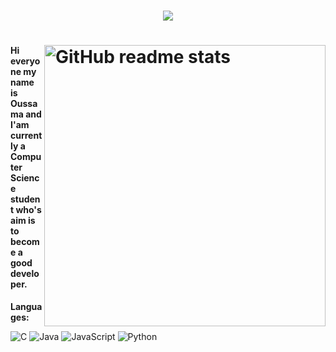 <h1 align="center"><img src="https://readme-typing-svg.herokuapp.com?font=Jetbrains+Mono&color=%2336BCF7&size=30&vCenter=true&width=555&height=54&lines=Welcome+to+my+Github+profile."></img><h1>
<img src="https://github-readme-stats.vercel.app/api?username=NinjaCoder90&theme=dark&show_icons=true" alt="GitHub readme stats" width=450px align="right"/>

#### Hi everyone my name is Oussama and I'am currently a Computer Science student who's aim is to become a good developer.

**Languages:**  
 
![C](https://img.shields.io/badge/c-%2300599C.svg?style=for-the-badge&logo=c&logoColor=white)
![Java](https://img.shields.io/badge/java-%23ED8B00.svg?style=for-the-badge&logo=java&logoColor=white)
![JavaScript](https://img.shields.io/badge/javascript-%23323330.svg?style=for-the-badge&logo=javascript&logoColor=%23F7DF1E)
![Python](https://img.shields.io/badge/python-3670A0?style=for-the-badge&logo=python&logoColor=ffdd54)


  
<!--de><img height="20" src="https://github.com/NinjaCoder90/NinjaCoder90/blob/21739277239243fafb46884bd5d551205bb9a159/images/js.png"></code>
<code><img height="20" src="https://github.com/NinjaCoder90/NinjaCoder90/blob/21739277239243fafb46884bd5d551205bb9a159/images/java.png"></code>
<code><img height="20" src="https://github.com/NinjaCoder90/NinjaCoder90/blob/21739277239243fafb46884bd5d551205bb9a159/images/python.png"></code>-->

